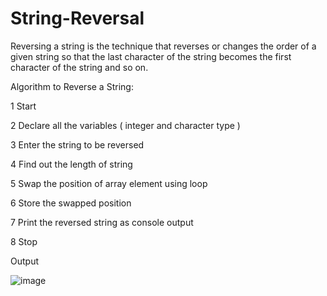 # String-Reversal
Reversing a string is the technique that reverses or changes the order of a given string so that the last character of the string becomes the first character of the string and so on.
 
Algorithm to Reverse a String:

1 Start

2 Declare all the variables ( integer and character type )

3 Enter the string to be reversed

4 Find out the length of string

5 Swap the position of array element using loop

6 Store the swapped position

7 Print the reversed string as console output

8 Stop

Output

![image](https://user-images.githubusercontent.com/76811184/234373268-8cd8eb7e-39a7-4af9-961d-3bdb50efc623.png)
